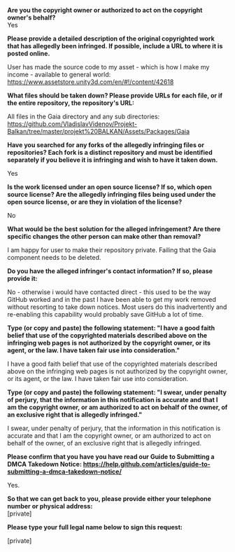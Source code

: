 **Are you the copyright owner or authorized to act on the copyright owner's behalf?**  
Yes

**Please provide a detailed description of the original copyrighted work that has allegedly been infringed. If possible, include a URL to where it is posted online.**

User has made the source code to my asset - which is how I make my income - available to general world:  
https://www.assetstore.unity3d.com/en/#!/content/42618

**What files should be taken down? Please provide URLs for each file, or if the entire repository, the repository's URL:**

All files in the Gaia directory and any sub directories:  
https://github.com/VladislavVidenov/Projekt-Balkan/tree/master/projekt%20BALKAN/Assets/Packages/Gaia

**Have you searched for any forks of the allegedly infringing files or repositories? Each fork is a distinct repository and must be identified separately if you believe it is infringing and wish to have it taken down.**

Yes

**Is the work licensed under an open source license? If so, which open source license? Are the allegedly infringing files being used under the open source license, or are they in violation of the license?**

No

**What would be the best solution for the alleged infringement? Are there specific changes the other person can make other than removal?**

I am happy for user to make their repository private. Failing that the Gaia component needs to be deleted.

**Do you have the alleged infringer's contact information? If so, please provide it:**

No - otherwise i would have contacted direct - this used to be the way GitHub worked and in the past I have been able to get my work removed without resorting to take down notices. Most users do this inadvertently and re-enabling this capability would probably save GitHub a lot of time.

**Type (or copy and paste) the following statement: "I have a good faith belief that use of the copyrighted materials described above on the infringing web pages is not authorized by the copyright owner, or its agent, or the law. I have taken fair use into consideration."**

I have a good faith belief that use of the copyrighted materials described above on the infringing web pages is not authorized by the copyright owner, or its agent, or the law. I have taken fair use into consideration.

**Type (or copy and paste) the following statement: "I swear, under penalty of perjury, that the information in this notification is accurate and that I am the copyright owner, or am authorized to act on behalf of the owner, of an exclusive right that is allegedly infringed."**

I swear, under penalty of perjury, that the information in this notification is accurate and that I am the copyright owner, or am authorized to act on behalf of the owner, of an exclusive right that is allegedly infringed.

**Please confirm that you have you have read our Guide to Submitting a DMCA Takedown Notice: https://help.github.com/articles/guide-to-submitting-a-dmca-takedown-notice/**

Yes.

**So that we can get back to you, please provide either your telephone number or physical address:**  
[private]

**Please type your full legal name below to sign this request:**

[private]
